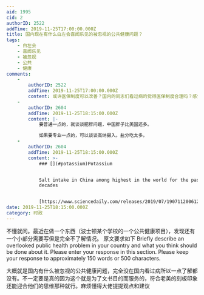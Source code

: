 ```yaml
---
aid: 1995
cid: 2
authorID: 2522
addTime: 2019-11-25T17:00:00.000Z
title: 国内现在有什么白左会喜闻乐见的被忽视的公共健康问题？
tags:
    - 白左会
    - 喜闻乐见
    - 被忽视
    - 公共
    - 健康
comments:
    -
        authorID: 2522
        addTime: 2019-11-25T17:00:00.000Z
        content: 或许医保制度可以改善？国内的同志们看过病的觉得医保制度合理吗？感觉我不是药神那个电影反应的药品问题也可以说?但的确是啥也不知道。
    -
        authorID: 2604
        addTime: 2019-11-25T18:15:00.000Z
        content: |-
            要普通一点的，就谈谈肥胖问题，中国胖子比美国还多。

            如果要专业一点的，可以谈谈高纳摄入。盐分吃太多。
    -
        authorID: 2604
        addTime: 2019-11-25T18:15:00.000Z
        content: >-
            ### [](#potassium)Potassium


            Salt intake in China among highest in the world for the past 4
            decades


            [https://www.sciencedaily.com/releases/2019/07/190711200612.htm](https://www.sciencedaily.com/releases/2019/07/190711200612.htm)
date: 2019-11-25T18:15:00.000Z
category: 时政
---
```


不懂就问。最近在做一个东西（波士顿某个学校的一个公共健康项目），发现还有一个小部分需要写但是完全不了解情况。 原文要求如下 Briefly describe an overlooked public health problem in your country and what you think should be done about it. Please enter your response in this section. Please keep your response to approximately 150 words or 500 characters.

大概就是国内有什么被忽视的公共健康问题，完全没在国内看过病所以一点了解都没有。不一定要是真的因为这个就是为了文书目的而服务的，符合老美的刻板印象还能迎合他们的思维那种就行。麻烦懂得大佬提提观点和建议
